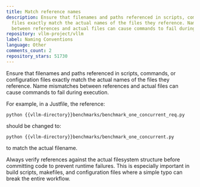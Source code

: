 ```yaml
---
title: Match reference names
description: Ensure that filenames and paths referenced in scripts, commands, or configuration
  files exactly match the actual names of the files they reference. Name mismatches
  between references and actual files can cause commands to fail during execution.
repository: vllm-project/vllm
label: Naming Conventions
language: Other
comments_count: 2
repository_stars: 51730
---
```


Ensure that filenames and paths referenced in scripts, commands, or configuration files exactly match the actual names of the files they reference. Name mismatches between references and actual files can cause commands to fail during execution.

For example, in a Justfile, the reference:
```
python {{vllm-directory}}benchmarks/benchmark_one_concurrent_req.py
```
should be changed to:
```
python {{vllm-directory}}benchmarks/benchmark_one_concurrent.py
```
to match the actual filename.

Always verify references against the actual filesystem structure before committing code to prevent runtime failures. This is especially important in build scripts, makefiles, and configuration files where a simple typo can break the entire workflow.